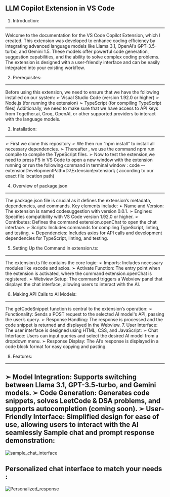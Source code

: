 LLM Copilot Extension in VS Code 
----------------------------------

1. Introduction:
----------------
Welcome to the documentation for the VS Code Copilot Extension, which I created. This 
extension was developed to enhance coding efficiency by integrating advanced language 
models like Llama 3.1, OpenAI’s GPT-3.5-turbo, and Gemini 1.5. These models offer powerful 
code generation, suggestion capabilities, and the ability to solve complex coding problems. The 
extension is designed with a user-friendly interface and can be easily integrated into your 
existing workflow.

2. Prerequisites:
-----------------
Before using this extension, we need to ensure that we have the following installed on our 
system:
➢ Visual Studio Code (version 1.92.0 or higher)
➢ Node.js (for running the extension)
➢ TypeScript (for compiling TypeScript files)
Additionally, we need to make sure that we have access to API keys from Together.ai, Groq, 
OpenAI, or other supported providers to interact with the language models.

3. Installation:
------------------
➢ First we clone this repository 
➢ We then run “npm install” to install all necessary dependencies.
➢ Thereafter , we use the command npm run compile to compile the TypeScript files.
➢ Now to test the extension,we need to press F5 in VS Code to open a new window with 
the extension running or run the following command in terminal window :
code --extensionDevelopmentPath=D:\Extension\extension\ ( according to our 
exact file location path)

4. Overview of package.json
----------------------------
The package.json file is crucial as it defines the extension’s metadata, dependencies, 
and commands. Key elements include:
➢ Name and Version: The extension is named codesuggestion with version 0.0.1.
➢ Engines: Specifies compatibility with VS Code version 1.92.0 or higher.
➢ Contributes: Defines the command extension.openChat to open the chat interface.
➢ Scripts: Includes commands for compiling TypeScript, linting, and testing.
➢ Dependencies: Includes axios for API calls and development dependencies for 
TypeScript, linting, and testing.

5. Setting Up the Command in extension.ts:
------------------------------------------
The extension.ts file contains the core logic:
➢ Imports: Includes necessary modules like vscode and axios.
➢ Activate Function: The entry point when the extension is activated, where the 
command extension.openChat is registered.
➢ Webview Setup: The command triggers a Webview panel that displays the chat 
interface, allowing users to interact with the AI.

6. Making API Calls to AI Models:
---------------------------------
The getCodeSnippet function is central to the extension’s operation:
➢ Functionality: Sends a POST request to the selected AI model's API, passing the user’s 
query.
➢ Response Handling: The response is processed and the code snippet is returned and 
displayed in the Webview.
7. User Interface:
The user interface is designed using HTML, CSS, and JavaScript:
➢ Chat Interface: Users can input queries and select the desired AI model from a 
dropdown menu.
➢ Response Display: The AI’s response is displayed in a code block format for easy 
copying and pasting.

8. Features:
------------

➢ Model Integration: Supports switching between Llama 3.1, GPT-3.5-turbo, and Gemini 
models.
➢ Code Generation: Generates code snippets, solves LeetCode & DSA problems, and 
supports autocompletion (coming soon).
➢ User-Friendly Interface: Simplified design for ease of use, allowing users to interact with 
the AI seamlessly
Sample chat and prompt response demonstration:
-----------------------------------------
![sample_chat_interface](https://github.com/user-attachments/assets/43cab310-e93e-4040-bc4c-4390c99684f6)

Personalized chat interface to match your needs :
-----------------------------------------
![Personalized_response](https://github.com/user-attachments/assets/30071652-86ed-4eae-9da3-a59df866635c)

